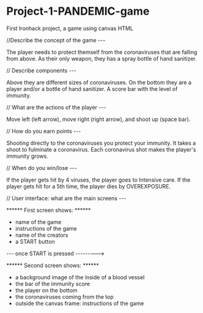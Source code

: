 # Project-1-PANDEMIC-game
First Ironhack project, a game using canvas HTML 




//Describe the concept of the game ---

The player needs to protect themself from the coronaviruses that are falling from above. As their only weapon, they has a spray bottle of hand sanitizer. 

// Describe components ---

Above they are different sizes of coronaviruses. On the bottom they are a player and/or a bottle of hand sanitizer. A score bar with the level of immunity.

// What are the actions of the player --- 

Move left (left arrow), move right (right arrow), and shoot up (space bar).

// How do you earn points ---

Shooting directly to the coronaviruses you protect your immunity. It takes a shoot to fulminate a coronavirus. Each coronavirus shot makes the player's immunity grows. 

// When do you win/lose --- 

If the player gets hit by 4 viruses, the player goes to Intensive care. If the player gets hit for a 5th time, the player dies by OVEREXPOSURE. 


// User interface: what are the main screens --- 

****** First screen shows: ******
- name of the game <PANDEMIC>
- instructions of the game
- name of the creators
- a START button

--- once START is pressed --------->

****** Second screen shows: ******
- a background image of the inside of a blood vessel 
- the bar of the immunity score
- the player on the bottom
- the coronaviruses coming from the top
- outside the canvas frame: instructions of the game
